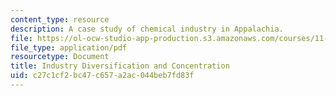 ```yaml
---
content_type: resource
description: A case study of chemical industry in Appalachia.
file: https://ol-ocw-studio-app-production.s3.amazonaws.com/courses/11-481j-analyzing-and-accounting-for-regional-economic-growth-spring-2009/c27c1cf2bc47c657a2ac044beb7fd83f_MIT11_481Js09_lec09b.pdf
file_type: application/pdf
resourcetype: Document
title: Industry Diversification and Concentration
uid: c27c1cf2-bc47-c657-a2ac-044beb7fd83f
---
```

